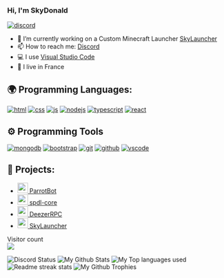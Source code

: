 ### Hi, I'm SkyDonald

[![discord](https://discord.com/api/guilds/745955508640415764/widget.png)](https://discord.gg/AUfTUJA)

- 🔭 I’m currently working on a Custom Minecraft Launcher [SkyLauncher](https://github.com/SkyDonald/SkyLauncher)
- 📫 How to reach me: [Discord](https://discord.com/users/764213893815468042)
- 💻 I use [Visual Studio Code](https://code.visualstudio.com)
- 🥖 I live in France


## 🌍 Programming Languages:
<p>
  <a href="https://developer.mozilla.org/docs/Web/HTML"><img alt="html" src="https://img.shields.io/badge/-HTML-E34F26?style=flat-square&logo=html5&logoColor=white" /></a>
  <a href="https://developer.mozilla.org/docs/Web/CSS"><img alt="css" src="https://img.shields.io/badge/-CSS-00A6FF?style=flat-square&logo=css3&logoColor=white" /></a>
  <a href="https://developer.mozilla.org/docs/Web/JavaScript"><img alt="js" src="https://img.shields.io/badge/-JavaScript-FFEE00?style=flat-square&logo=javascript&logoColor=black" /></a>
  <a href="https://nodejs.org"><img alt="nodejs" src="https://img.shields.io/badge/-NodeJS-43853D?style=flat-square&logo=Node.js&logoColor=white" /></a>
  <a href="https://www.typescriptlang.org"><img alt="typescript" src="https://img.shields.io/badge/-TypeScript-007acc?style=flat-square&logo=typescript&logoColor=white" /></a>
  <a href="https://reactjs.org"><img alt="react" src="https://img.shields.io/badge/-React-61DAFB?style=flat-square&logo=react&logoColor=black" /></a>
</p>

## ⚙️ Programming Tools
<p>
  <a href="https://www.mongodb.com"><img alt="mongodb" src="https://img.shields.io/badge/-MongoDB-589636?style=flat-square&logo=mongodb&logoColor=white" /></a>
  <a href="https://getbootstrap.com"><img alt="bootstrap" src="https://img.shields.io/badge/-Bootstrap-563D7C?style=flat-square&logo=bootstrap&logoColor=white" /></a>
  <a href="https://git-scm.com"><img alt="git" src="https://img.shields.io/badge/-Git-E94E31?style=flat-square&logo=git&logoColor=white" /></a>
  <a href="https://github.com"><img alt="github" src="https://img.shields.io/badge/-GitHub-161616?style=flat-square&logo=github&logoColor=white" /></a>
  <a href="https://code.visualstudio.com"><img alt="vscode" src="https://img.shields.io/badge/-Visual%20Studio%20Code-0078d7?style=flat-square&logo=visual-studio-code&logoColor=white" /></a>
</p>

## 🚩 Projects:
- [<img src="https://cdn.discordapp.com/avatars/764418734747549696/9c6531bfbbb6982a8b95a1ea83af698d.png" width="24"/> ParrotBot](https://parrotbot.ga)
- [<img src="https://i.imgur.com/5SkCBK4.png" width="24"/> spdl-core](https://www.npmjs.com/package/spdl-core)
- [<img src="https://www.presse-citron.net/app/uploads/2020/06/deezer-logo.jpg" width="24"/> DeezerRPC](https://github.com/SkyDonald/DeezerRPC)
- [<img src="https://cdn.icon-icons.com/icons2/2699/PNG/512/minecraft_logo_icon_168974.png" width="24"/> SkyLauncher](https://github.com/SkyDonald/SkyLauncher)


<p align="left"> 
  Visitor count<br>
  <img src="https://profile-counter.glitch.me/SkyDonald/count.svg" />
</p>

<img alt="Discord Status" src="https://discord.c99.nl/widget/theme-1/764213893815468042.png" />
<img alt="My Github Stats" src="https://github-readme-stats.vercel.app/api?username=SkyDonald&show_icons=true&hide_border=true&theme=tokyonight" />
<img alt="My Top languages used" src="https://github-readme-stats.vercel.app/api/top-langs?username=skydonald&show_icons=true&theme=tokyonight&layout=compact" />
<img alt="Readme streak stats" src="https://github-readme-streak-stats.herokuapp.com/?user=SkyDonald&theme=tokyonight"/>
<img alt="My Github Trophies" src="https://github-profile-trophy.vercel.app/?username=SkyDonald&theme=dracula" />
